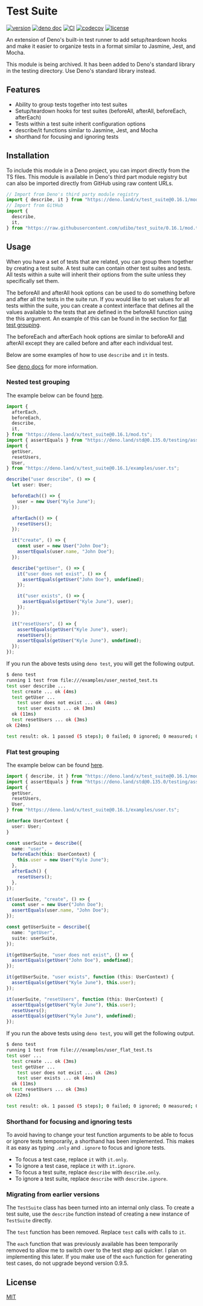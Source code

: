 # Test Suite

[![version](https://img.shields.io/badge/release-0.16.1-success)](https://deno.land/x/test_suite@0.16.1)
[![deno doc](https://doc.deno.land/badge.svg)](https://doc.deno.land/https/deno.land/x/test_suite@0.16.1/mod.ts)
[![CI](https://github.com/udibo/test_suite/workflows/CI/badge.svg)](https://github.com/udibo/test_suite/actions?query=workflow%3ACI)
[![codecov](https://codecov.io/gh/udibo/test_suite/branch/main/graph/badge.svg?token=EFKGY72AAV)](https://codecov.io/gh/udibo/test_suite)
[![license](https://img.shields.io/github/license/udibo/test_suite)](https://github.com/udibo/test_suite/blob/master/LICENSE)

An extension of Deno's built-in test runner to add setup/teardown hooks and make
it easier to organize tests in a format similar to Jasmine, Jest, and Mocha.

This module is being archived. It has been added to Deno's standard library in
the testing directory. Use Deno's standard library instead.

## Features

- Ability to group tests together into test suites
- Setup/teardown hooks for test suites (beforeAll, afterAll, beforeEach,
  afterEach)
- Tests within a test suite inherit configuration options
- describe/it functions similar to Jasmine, Jest, and Mocha
- shorthand for focusing and ignoring tests

## Installation

To include this module in a Deno project, you can import directly from the TS
files. This module is available in Deno's third part module registry but can
also be imported directly from GitHub using raw content URLs.

```ts
// Import from Deno's third party module registry
import { describe, it } from "https://deno.land/x/test_suite@0.16.1/mod.ts";
// Import from GitHub
import {
  describe,
  it,
} from "https://raw.githubusercontent.com/udibo/test_suite/0.16.1/mod.ts";
```

## Usage

When you have a set of tests that are related, you can group them together by
creating a test suite. A test suite can contain other test suites and tests. All
tests within a suite will inherit their options from the suite unless they
specifically set them.

The beforeAll and afterAll hook options can be used to do something before and
after all the tests in the suite run. If you would like to set values for all
tests within the suite, you can create a context interface that defines all the
values available to the tests that are defined in the beforeAll function using
the this argument. An example of this can be found in the section for
[flat test grouping](#flat-test-grouping).

The beforeEach and afterEach hook options are similar to beforeAll and afterAll
except they are called before and after each individual test.

Below are some examples of how to use `describe` and `it` in tests.

See
[deno docs](https://doc.deno.land/https/deno.land/x/test_suite@0.16.1/mod.ts)
for more information.

### Nested test grouping

The example below can be found [here](examples/user_nested_test.ts).

```ts
import {
  afterEach,
  beforeEach,
  describe,
  it,
} from "https://deno.land/x/test_suite@0.16.1/mod.ts";
import { assertEquals } from "https://deno.land/std@0.135.0/testing/asserts.ts";
import {
  getUser,
  resetUsers,
  User,
} from "https://deno.land/x/test_suite@0.16.1/examples/user.ts";

describe("user describe", () => {
  let user: User;

  beforeEach(() => {
    user = new User("Kyle June");
  });

  afterEach(() => {
    resetUsers();
  });

  it("create", () => {
    const user = new User("John Doe");
    assertEquals(user.name, "John Doe");
  });

  describe("getUser", () => {
    it("user does not exist", () => {
      assertEquals(getUser("John Doe"), undefined);
    });

    it("user exists", () => {
      assertEquals(getUser("Kyle June"), user);
    });
  });

  it("resetUsers", () => {
    assertEquals(getUser("Kyle June"), user);
    resetUsers();
    assertEquals(getUser("Kyle June"), undefined);
  });
});
```

If you run the above tests using `deno test`, you will get the following output.

```sh
$ deno test
running 1 test from file:///examples/user_nested_test.ts
test user describe ...
  test create ... ok (4ms)
  test getUser ...
    test user does not exist ... ok (4ms)
    test user exists ... ok (3ms)
  ok (11ms)
  test resetUsers ... ok (3ms)
ok (24ms)

test result: ok. 1 passed (5 steps); 0 failed; 0 ignored; 0 measured; 0 filtered out (43ms)
```

### Flat test grouping

The example below can be found [here](examples/user_flat_test.ts).

```ts
import { describe, it } from "https://deno.land/x/test_suite@0.16.1/mod.ts";
import { assertEquals } from "https://deno.land/std@0.135.0/testing/asserts.ts";
import {
  getUser,
  resetUsers,
  User,
} from "https://deno.land/x/test_suite@0.16.1/examples/user.ts";

interface UserContext {
  user: User;
}

const userSuite = describe({
  name: "user",
  beforeEach(this: UserContext) {
    this.user = new User("Kyle June");
  },
  afterEach() {
    resetUsers();
  },
});

it(userSuite, "create", () => {
  const user = new User("John Doe");
  assertEquals(user.name, "John Doe");
});

const getUserSuite = describe({
  name: "getUser",
  suite: userSuite,
});

it(getUserSuite, "user does not exist", () => {
  assertEquals(getUser("John Doe"), undefined);
});

it(getUserSuite, "user exists", function (this: UserContext) {
  assertEquals(getUser("Kyle June"), this.user);
});

it(userSuite, "resetUsers", function (this: UserContext) {
  assertEquals(getUser("Kyle June"), this.user);
  resetUsers();
  assertEquals(getUser("Kyle June"), undefined);
});
```

If you run the above tests using `deno test`, you will get the following output.

```sh
$ deno test
running 1 test from file:///examples/user_flat_test.ts
test user ...
  test create ... ok (3ms)
  test getUser ...
    test user does not exist ... ok (2ms)
    test user exists ... ok (4ms)
  ok (11ms)
  test resetUsers ... ok (3ms)
ok (22ms)

test result: ok. 1 passed (5 steps); 0 failed; 0 ignored; 0 measured; 0 filtered out (44ms)
```

### Shorthand for focusing and ignoring tests

To avoid having to change your test function arguments to be able to focus or
ignore tests temporarily, a shorthand has been implemented. This makes it as
easy as typing `.only` and `.ignore` to focus and ignore tests.

- To focus a test case, replace `it` with `it.only`.
- To ignore a test case, replace `it` with `it.ignore`.
- To focus a test suite, replace `describe` with `describe.only`.
- To ignore a test suite, replace `describe` with `describe.ignore`.

### Migrating from earlier versions

The `TestSuite` class has been turned into an internal only class. To create a
test suite, use the `describe` function instead of creating a new instance of
`TestSuite` directly.

The `test` function has been removed. Replace `test` calls with calls to `it`.

The `each` function that was previously available has been temporarily removed
to allow me to switch over to the test step api quicker. I plan on implementing
this later. If you make use of the `each` function for generating test cases, do
not upgrade beyond version 0.9.5.

## License

[MIT](LICENSE)
